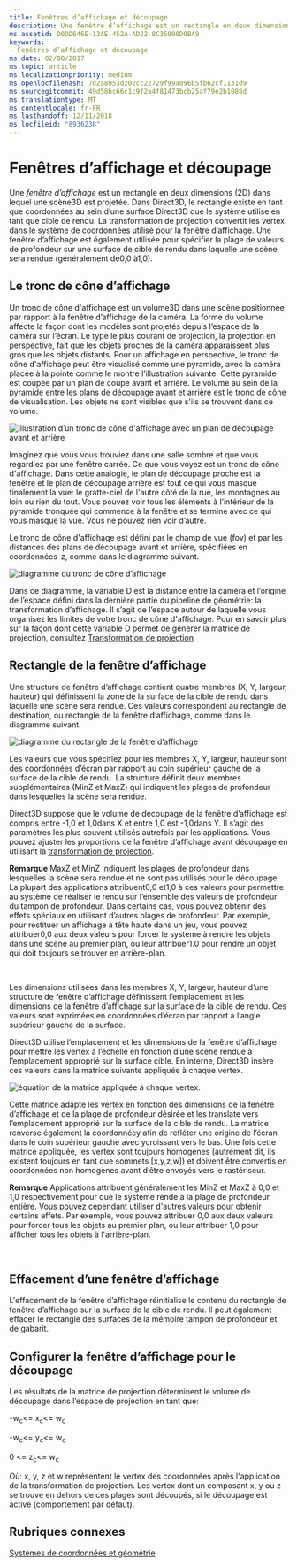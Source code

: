 ```yaml
---
title: Fenêtres d’affichage et découpage
description: Une fenêtre d’affichage est un rectangle en deux dimensions (2D) dans lequel une scène3D est projetée.
ms.assetid: D0DD646E-13AE-452A-AD22-8C35000D0BA9
keywords:
- Fenêtres d’affichage et découpage
ms.date: 02/08/2017
ms.topic: article
ms.localizationpriority: medium
ms.openlocfilehash: 7d2a8953d202cc22729f99a096b5fb62cf1131d9
ms.sourcegitcommit: 49d58bc66c1c9f2a4f81473bcb25af79e2b1088d
ms.translationtype: MT
ms.contentlocale: fr-FR
ms.lasthandoff: 12/11/2018
ms.locfileid: "8936238"
---
```

# <a name="viewports-and-clipping"></a>Fenêtres d’affichage et découpage


Une *fenêtre d’affichage* est un rectangle en deux dimensions (2D) dans lequel une scène3D est projetée. Dans Direct3D, le rectangle existe en tant que coordonnées au sein d’une surface Direct3D que le système utilise en tant que cible de rendu. La transformation de projection convertit les vertex dans le système de coordonnées utilisé pour la fenêtre d’affichage. Une fenêtre d’affichage est également utilisée pour spécifier la plage de valeurs de profondeur sur une surface de cible de rendu dans laquelle une scène sera rendue (généralement de0,0 à1,0).

## <a name="span-idtheviewingfrustumspanspan-idtheviewingfrustumspanspan-idtheviewingfrustumspanthe-viewing-frustum"></a><span id="The_Viewing_Frustum"></span><span id="the_viewing_frustum"></span><span id="THE_VIEWING_FRUSTUM"></span>Le tronc de cône d’affichage


Un tronc de cône d'affichage est un volume3D dans une scène positionnée par rapport à la fenêtre d’affichage de la caméra. La forme du volume affecte la façon dont les modèles sont projetés depuis l’espace de la caméra sur l’écran. Le type le plus courant de projection, la projection en perspective, fait que les objets proches de la caméra apparaissent plus gros que les objets distants. Pour un affichage en perspective, le tronc de cône d'affichage peut être visualisé comme une pyramide, avec la caméra placée à la pointe comme le montre l’illustration suivante. Cette pyramide est coupée par un plan de coupe avant et arrière. Le volume au sein de la pyramide entre les plans de découpage avant et arrière est le tronc de cône de visualisation. Les objets ne sont visibles que s'ils se trouvent dans ce volume.

![Illustration d’un tronc de cône d'affichage avec un plan de découpage avant et arrière](images/frustum.png)

Imaginez que vous vous trouviez dans une salle sombre et que vous regardiez par une fenêtre carrée. Ce que vous voyez est un tronc de cône d'affichage. Dans cette analogie, le plan de découpage proche est la fenêtre et le plan de découpage arrière est tout ce qui vous masque finalement la vue: le gratte-ciel de l'autre côté de la rue, les montagnes au loin ou rien du tout. Vous pouvez voir tous les éléments à l’intérieur de la pyramide tronquée qui commence à la fenêtre et se termine avec ce qui vous masque la vue. Vous ne pouvez rien voir d’autre.

Le tronc de cône d'affichage est défini par le champ de vue (fov) et par les distances des plans de découpage avant et arrière, spécifiées en coordonnées-z, comme dans le diagramme suivant.

![diagramme du tronc de cône d’affichage](images/fovdiag.png)

Dans ce diagramme, la variable D est la distance entre la caméra et l’origine de l’espace défini dans la dernière partie du pipeline de géométrie: la transformation d’affichage. Il s’agit de l’espace autour de laquelle vous organisez les limites de votre tronc de cône d'affichage. Pour en savoir plus sur la façon dont cette variable D permet de générer la matrice de projection, consultez [Transformation de projection](projection-transform.md)

## <a name="span-idviewportrectanglespanspan-idviewportrectanglespanspan-idviewportrectanglespanviewport-rectangle"></a><span id="Viewport_Rectangle"></span><span id="viewport_rectangle"></span><span id="VIEWPORT_RECTANGLE"></span>Rectangle de la fenêtre d’affichage


Une structure de fenêtre d’affichage contient quatre membres (X, Y, largeur, hauteur) qui définissent la zone de la surface de la cible de rendu dans laquelle une scène sera rendue. Ces valeurs correspondent au rectangle de destination, ou rectangle de la fenêtre d’affichage, comme dans le diagramme suivant.

![diagramme du rectangle de la fenêtre d’affichage](images/destrect.png)

Les valeurs que vous spécifiez pour les membres X, Y, largeur, hauteur sont des coordonnées d’écran par rapport au coin supérieur gauche de la surface de la cible de rendu. La structure définit deux membres supplémentaires (MinZ et MaxZ) qui indiquent les plages de profondeur dans lesquelles la scène sera rendue.

Direct3D suppose que le volume de découpage de la fenêtre d’affichage est compris entre -1,0 et 1,0dans X et entre 1,0 est -1,0dans Y. Il s’agit des paramètres les plus souvent utilisés autrefois par les applications. Vous pouvez ajuster les proportions de la fenêtre d’affichage avant découpage en utilisant la [transformation de projection](projection-transform.md).

**Remarque**  MaxZ et MinZ indiquent les plages de profondeur dans lesquelles la scène sera rendue et ne sont pas utilisés pour le découpage. La plupart des applications attribuent0,0 et1,0 à ces valeurs pour permettre au système de réaliser le rendu sur l’ensemble des valeurs de profondeur du tampon de profondeur. Dans certains cas, vous pouvez obtenir des effets spéciaux en utilisant d’autres plages de profondeur. Par exemple, pour restituer un affichage à tête haute dans un jeu, vous pouvez attribuer0,0 aux deux valeurs pour forcer le système à rendre les objets dans une scène au premier plan, ou leur attribuer1.0 pour rendre un objet qui doit toujours se trouver en arrière-plan.

 

Les dimensions utilisées dans les membres X, Y, largeur, hauteur d’une structure de fenêtre d’affichage définissent l’emplacement et les dimensions de la fenêtre d’affichage sur la surface de la cible de rendu. Ces valeurs sont exprimées en coordonnées d’écran par rapport à l’angle supérieur gauche de la surface.

Direct3D utilise l’emplacement et les dimensions de la fenêtre d’affichage pour mettre les vertex à l’échelle en fonction d’une scène rendue à l’emplacement approprié sur la surface cible. En interne, Direct3D insère ces valeurs dans la matrice suivante appliquée à chaque vertex.

![équation de la matrice appliquée à chaque vertex.](images/vpscale.png)

Cette matrice adapte les vertex en fonction des dimensions de la fenêtre d’affichage et de la plage de profondeur désirée et les translate vers l’emplacement approprié sur la surface de la cible de rendu. La matrice renverse également la coordonnéey afin de refléter une origine de l’écran dans le coin supérieur gauche avec ycroissant vers le bas. Une fois cette matrice appliquée, les vertex sont toujours homogènes (autrement dit, ils existent toujours en tant que sommets \[x,y,z,w\]) et doivent être convertis en coordonnées non homogènes avant d’être envoyés vers le rastériseur.

**Remarque**  Applications attribuent généralement les MinZ et MaxZ à 0,0 et 1,0 respectivement pour que le système rende à la plage de profondeur entière. Vous pouvez cependant utiliser d'autres valeurs pour obtenir certains effets. Par exemple, vous pouvez attribuer 0,0 aux deux valeurs pour forcer tous les objets au premier plan, ou leur attribuer 1,0 pour afficher tous les objets à l'arrière-plan.

 

## <a name="span-idclearingaviewportspanspan-idclearingaviewportspanspan-idclearingaviewportspanclearing-a-viewport"></a><span id="Clearing_a_Viewport"></span><span id="clearing_a_viewport"></span><span id="CLEARING_A_VIEWPORT"></span>Effacement d’une fenêtre d’affichage


L'effacement de la fenêtre d’affichage réinitialise le contenu du rectangle de fenêtre d’affichage sur la surface de la cible de rendu. Il peut également effacer le rectangle des surfaces de la mémoire tampon de profondeur et de gabarit.

## <a name="span-idsetuptheviewportforclippingspanspan-idsetuptheviewportforclippingspanspan-idsetuptheviewportforclippingspanset-up-the-viewport-for-clipping"></a><span id="Set_Up_the_Viewport_for_Clipping"></span><span id="set_up_the_viewport_for_clipping"></span><span id="SET_UP_THE_VIEWPORT_FOR_CLIPPING"></span>Configurer la fenêtre d’affichage pour le découpage


Les résultats de la matrice de projection déterminent le volume de découpage dans l’espace de projection en tant que:

-w<sub>c</sub>&lt;= x<sub>c</sub>&lt;= w<sub>c</sub>

-w<sub>c</sub>&lt;= y<sub>c</sub>&lt;= w<sub>c</sub>

0 &lt;= z<sub>c</sub>&lt;= w<sub>c</sub>

Où: x, y, z et w représentent le vertex des coordonnées après l'application de la transformation de projection. Les vertex dont un composant x, y ou z se trouve en dehors de ces plages sont découpés, si le découpage est activé (comportement par défaut).

## <a name="span-idrelated-topicsspanrelated-topics"></a><span id="related-topics"></span>Rubriques connexes


[Systèmes de coordonnées et géométrie](coordinate-systems-and-geometry.md)

 

 




